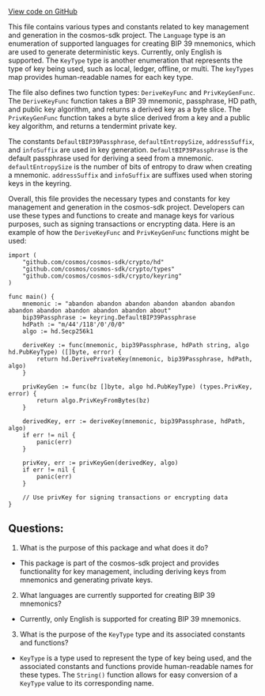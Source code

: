 [View code on GitHub](https://github.com/cosmos/cosmos-sdk.git/crypto/keyring/types.go)

This file contains various types and constants related to key management and generation in the cosmos-sdk project. The `Language` type is an enumeration of supported languages for creating BIP 39 mnemonics, which are used to generate deterministic keys. Currently, only English is supported. The `KeyType` type is another enumeration that represents the type of key being used, such as local, ledger, offline, or multi. The `keyTypes` map provides human-readable names for each key type.

The file also defines two function types: `DeriveKeyFunc` and `PrivKeyGenFunc`. The `DeriveKeyFunc` function takes a BIP 39 mnemonic, passphrase, HD path, and public key algorithm, and returns a derived key as a byte slice. The `PrivKeyGenFunc` function takes a byte slice derived from a key and a public key algorithm, and returns a tendermint private key.

The constants `DefaultBIP39Passphrase`, `defaultEntropySize`, `addressSuffix`, and `infoSuffix` are used in key generation. `DefaultBIP39Passphrase` is the default passphrase used for deriving a seed from a mnemonic. `defaultEntropySize` is the number of bits of entropy to draw when creating a mnemonic. `addressSuffix` and `infoSuffix` are suffixes used when storing keys in the keyring.

Overall, this file provides the necessary types and constants for key management and generation in the cosmos-sdk project. Developers can use these types and functions to create and manage keys for various purposes, such as signing transactions or encrypting data. Here is an example of how the `DeriveKeyFunc` and `PrivKeyGenFunc` functions might be used:

```
import (
    "github.com/cosmos/cosmos-sdk/crypto/hd"
    "github.com/cosmos/cosmos-sdk/crypto/types"
    "github.com/cosmos/cosmos-sdk/crypto/keyring"
)

func main() {
    mnemonic := "abandon abandon abandon abandon abandon abandon abandon abandon abandon abandon abandon about"
    bip39Passphrase := keyring.DefaultBIP39Passphrase
    hdPath := "m/44'/118'/0'/0/0"
    algo := hd.Secp256k1

    deriveKey := func(mnemonic, bip39Passphrase, hdPath string, algo hd.PubKeyType) ([]byte, error) {
        return hd.DerivePrivateKey(mnemonic, bip39Passphrase, hdPath, algo)
    }

    privKeyGen := func(bz []byte, algo hd.PubKeyType) (types.PrivKey, error) {
        return algo.PrivKeyFromBytes(bz)
    }

    derivedKey, err := deriveKey(mnemonic, bip39Passphrase, hdPath, algo)
    if err != nil {
        panic(err)
    }

    privKey, err := privKeyGen(derivedKey, algo)
    if err != nil {
        panic(err)
    }

    // Use privKey for signing transactions or encrypting data
}
```
## Questions: 
 1. What is the purpose of this package and what does it do?
- This package is part of the cosmos-sdk project and provides functionality for key management, including deriving keys from mnemonics and generating private keys.

2. What languages are currently supported for creating BIP 39 mnemonics?
- Currently, only English is supported for creating BIP 39 mnemonics.

3. What is the purpose of the `KeyType` type and its associated constants and functions?
- `KeyType` is a type used to represent the type of key being used, and the associated constants and functions provide human-readable names for these types. The `String()` function allows for easy conversion of a `KeyType` value to its corresponding name.